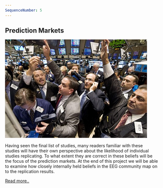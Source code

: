 ```yaml
---
SequenceNumber: 5
---
```

## Prediction Markets

![bidding](/assets/images/figures/bidding.jpg 'Bidding')

Having seen the final list of studies, many readers familiar with these studies will have their own perspective about the likelihood of individual studies replicating. To what extent they are correct in these beliefs will be the focus of the prediction markets. At the end of this project we will be able to examine how closely internally held beliefs in the EEG community map on to the replication results.

[Read more..](/spin-offs/prediction-markets)